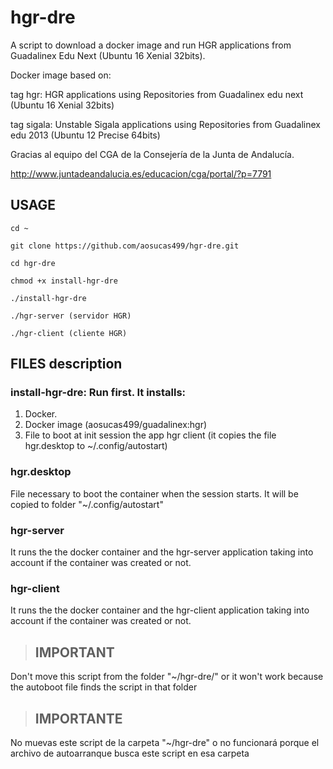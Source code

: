 # hgr-dre

A script to download a docker image and run HGR applications from Guadalinex Edu Next (Ubuntu 16 Xenial 32bits).

Docker image based on:

tag hgr: HGR applications using Repositories from Guadalinex edu next (Ubuntu 16 Xenial 32bits)

tag sigala: Unstable Sigala applications using Repositories from Guadalinex edu 2013 (Ubuntu 12 Precise 64bits)


Gracias al equipo del CGA de la Consejería de la Junta de Andalucía.

http://www.juntadeandalucia.es/educacion/cga/portal/?p=7791

## USAGE

    cd ~ 

    git clone https://github.com/aosucas499/hgr-dre.git

    cd hgr-dre
    
    chmod +x install-hgr-dre
    
    ./install-hgr-dre
    
    ./hgr-server (servidor HGR)
    
    ./hgr-client (cliente HGR)


## FILES description

### install-hgr-dre: Run first. It installs: 
1. Docker. 
2. Docker image (aosucas499/guadalinex:hgr)
3. File to boot at init session the app hgr client (it copies the file hgr.desktop to ~/.config/autostart)

### hgr.desktop
File necessary to boot the container when the session starts. It will be copied to folder "~/.config/autostart"

### hgr-server
It runs the the docker container and the hgr-server application taking into account if the container was created or not.

### hgr-client
It runs the the docker container and the hgr-client application taking into account if the container was created or not.
>## IMPORTANT
 Don't move this script from the folder "~/hgr-dre/" or it won't work
 because the autoboot file finds the script in that folder

>## IMPORTANTE
 No muevas este script de la carpeta "~/hgr-dre" o no funcionará
 porque el archivo de autoarranque busca este script en esa carpeta
